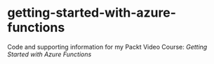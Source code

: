 # getting-started-with-azure-functions
Code and supporting information for my Packt Video Course: *Getting Started with Azure Functions*
